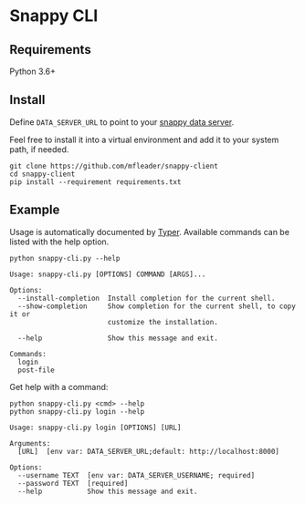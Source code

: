 # Snappy CLI

## Requirements

Python 3.6+

## Install

Define `DATA_SERVER_URL` to point to your [snappy data server](https://github.com/openshift-scale/snappy-data-server).

Feel free to install it into a virtual environment and add it to your system path, if needed.

```shell
git clone https://github.com/mfleader/snappy-client
cd snappy-client
pip install --requirement requirements.txt
```

## Example

Usage is automatically documented by [Typer](https://typer.tiangolo.com/). Available commands can be listed with the help option.

```shell
python snappy-cli.py --help
```

```shell
Usage: snappy-cli.py [OPTIONS] COMMAND [ARGS]...

Options:
  --install-completion  Install completion for the current shell.
  --show-completion     Show completion for the current shell, to copy it or
                        customize the installation.

  --help                Show this message and exit.

Commands:
  login
  post-file

```

Get help with a command:

```shell
python snappy-cli.py <cmd> --help
python snappy-cli.py login --help
```

```shell
Usage: snappy-cli.py login [OPTIONS] [URL]

Arguments:
  [URL]  [env var: DATA_SERVER_URL;default: http://localhost:8000]

Options:
  --username TEXT  [env var: DATA_SERVER_USERNAME; required]
  --password TEXT  [required]
  --help           Show this message and exit.

```

